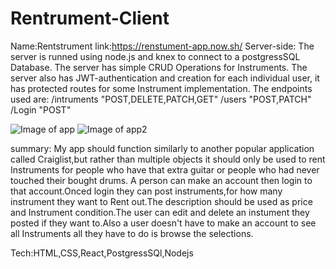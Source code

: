 # Rentrument-Client
Name:Rentstrument
link:https://renstument-app.now.sh/
Server-side:
The server is runned using node.js and knex to connect to a postgressSQL Database.
The server has simple CRUD Operations for Instruments.
The server also has JWT-authentication and creation for each individual user,
it has protected routes for some Instrument implementation.
The endpoints used are:
/intruments "POST,DELETE,PATCH,GET"
/users "POST,PATCH"
/Login "POST"

![Image of app](https://drive.google.com/file/d/19je9iMu2WdfnWNhY6ymWMr1WZ1kjaVlq/view?usp=sharing)
![Image of app2](https://drive.google.com/file/d/1uGNI4OzFQqtY7y7A0EA4_M_mNoCGYftc/view?usp=sharing)

summary:
My app should function similarly to another popular application called Craiglist,but rather than multiple objects it should only be used to rent Instruments for people who have that extra guitar or  people who had never touched their bought drums. 
A person can make an account then login to that account.Onced login they can post instruments,for how many instrument they want to Rent out.The description should be used as price and Instrument condition.The user can edit and delete an instument they posted if they want to.Also a user doesn't have to make an account to see all Instruments all they have to do is browse the selections.

Tech:HTML,CSS,React,PostgressSQl,Nodejs

